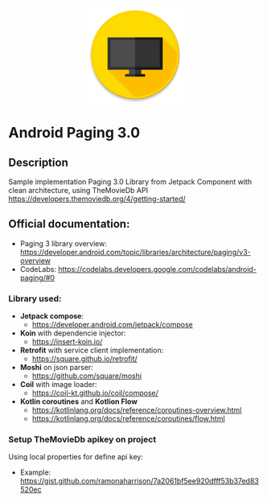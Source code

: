 <p align="center">
  <img src="https://github.com/santimattius/android-sample-paging/blob/master/app/src/main/res/mipmap-xxxhdpi/ic_launcher_round.png" alt="App Icon"/>
</p>

# Android Paging 3.0

## Description
Sample implementation Paging 3.0 Library from Jetpack Component with clean architecture, using TheMovieDb API https://developers.themoviedb.org/4/getting-started/


## Official documentation:
- Paging 3 library overview: https://developer.android.com/topic/libraries/architecture/paging/v3-overview
- CodeLabs: https://codelabs.developers.google.com/codelabs/android-paging/#0

### Library used:
- **Jetpack compose**: 
  - https://developer.android.com/jetpack/compose
- **Koin** with dependencie injector: 
  - https://insert-koin.io/
- **Retrofit** with service client implementation: 
  - https://square.github.io/retrofit/
- **Moshi** on json parser:
  - https://github.com/square/moshi
- **Coil** with image loader:
  - https://coil-kt.github.io/coil/compose/
- **Kotlin coroutines** and **Kotlion Flow**
  - https://kotlinlang.org/docs/reference/coroutines-overview.html
  - https://kotlinlang.org/docs/reference/coroutines/flow.html

### Setup TheMovieDb apikey on project
Using local properties for define api key:
- Example: https://gist.github.com/ramonaharrison/7a2061bf5ee920dfff53b37ed83520ec

  

